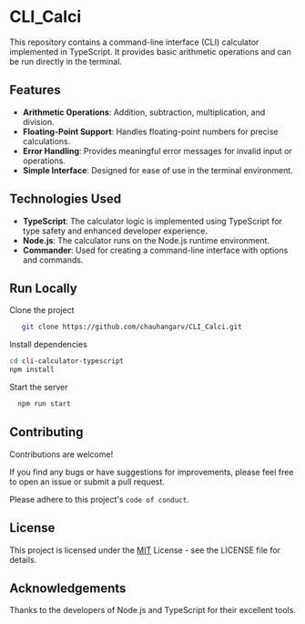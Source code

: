 
# CLI_Calci

This repository contains a command-line interface (CLI) calculator implemented in TypeScript. It provides basic arithmetic operations and can be run directly in the terminal.


## Features

- **Arithmetic Operations**: Addition, subtraction, multiplication, and division.
- **Floating-Point Support**: Handles floating-point numbers for precise calculations.
- **Error Handling**: Provides meaningful error messages for invalid input or operations.
- **Simple Interface**: Designed for ease of use in the terminal environment.





## Technologies Used

- **TypeScript**: The calculator logic is implemented using TypeScript for type safety and enhanced developer experience.
- **Node.js**: The calculator runs on the Node.js runtime environment.
- **Commander**: Used for creating a command-line interface with options and commands.


## Run Locally

Clone the project

```bash
   git clone https://github.com/chauhangarv/CLI_Calci.git
```

Install dependencies

```bash
cd cli-calculator-typescript
npm install
```

Start the server

```bash
  npm run start
```


## Contributing

Contributions are welcome!

 If you find any bugs or have suggestions for improvements, please feel free to open an issue or submit a pull request.

Please adhere to this project's `code of conduct`.


## License


This project is licensed under the [MIT](https://choosealicense.com/licenses/mit/) License - see the LICENSE file for details.

## Acknowledgements

Thanks to the developers of Node.js and TypeScript for their excellent tools.
